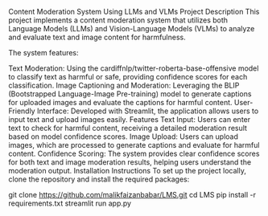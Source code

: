 Content Moderation System Using LLMs and VLMs
Project Description
This project implements a content moderation system that utilizes both Language Models (LLMs) and Vision-Language Models (VLMs) to analyze and evaluate text and image content for harmfulness.

The system features:

Text Moderation: Using the cardiffnlp/twitter-roberta-base-offensive model to classify text as harmful or safe, providing confidence scores for each classification.
Image Captioning and Moderation: Leveraging the BLIP (Bootstrapped Language-Image Pre-training) model to generate captions for uploaded images and evaluate the captions for harmful content.
User-Friendly Interface: Developed with Streamlit, the application allows users to input text and upload images easily.
Features
Text Input: Users can enter text to check for harmful content, receiving a detailed moderation result based on model confidence scores.
Image Upload: Users can upload images, which are processed to generate captions and evaluate for harmful content.
Confidence Scoring: The system provides clear confidence scores for both text and image moderation results, helping users understand the moderation output.
Installation Instructions
To set up the project locally, clone the repository and install the required packages:

git clone https://github.com/malikfaizanbabar/LMS.git
cd LMS
pip install -r requirements.txt
streamlit run app.py
